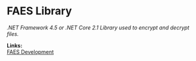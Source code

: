 # FAES Library
_.NET Framework 4.5 or .NET Core 2.1 Library used to encrypt and decrypt files._

**Links:**  
[FAES Development](https://github.com/FileAES/FAES/projects/1 "FAES Development")